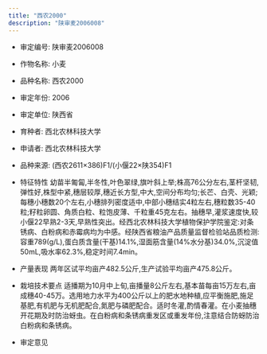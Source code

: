 ```yaml
---
title: "西农2000"
description: "陕审麦2006008"
---
```

* 审定编号:  陕审麦2006008

*  作物名称:  小麦

*  品种名称:  西农2000

*  审定年份:  2006

*  审定单位:  陕西省

* 育种者:  西北农林科技大学

*  申请者:  西北农林科技大学

*  品种来源:  (西农2611×386)F1/(小偃22×陕354)F1

*  特征特性
幼苗半匍匐,半冬性,叶色翠绿,旗叶斜上举;株高76公分左右,茎杆坚韧,弹性好,株型中紧,穗层较厚,穗近长方型,中大,空间分布均匀;长芒、白壳、光颖;每穗小穗数20个左右,小穗排列密度适中,中部小穗结实4粒左右,穗粒数35-40粒;籽粒卵圆、角质白粒、粒饱皮薄、千粒重45克左右。抽穗早,灌浆速度快,较小偃22早熟2-3天,早熟性突出。经西北农林科技大学植物保护学院鉴定:对条锈病、白粉病和赤霉病均为中感。经陕西省粮油产品质量监督检验站品质检测:容重789(g/L),蛋白质含量(干基)14.1%,湿面筋含量(14%水分基)34.0%,沉淀值50mL,吸水率62.3%,稳定时间7.4min。

*  产量表现
两年区试平均亩产482.5公斤,生产试验平均亩产475.8公斤。

*  栽培技术要点
适播期为10月中上旬,亩播量8公斤左右,基本苗每亩15万左右,亩成穗40-45万。选用地力水平为400公斤以上的肥水地种植,应平衡施肥,施足基肥,有机肥与无机肥配合,氮肥与磷肥配合。适时冬灌,酌情春灌。在小麦抽穗开花期及时防治蚜虫。在白粉病和条锈病重发区或重发年份,注意结合防蚜防治白粉病和条锈病。

*  审定意见

